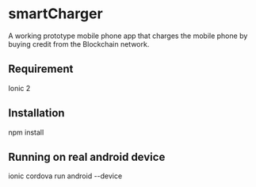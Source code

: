 # smartCharger
A working prototype mobile phone app that charges the mobile phone by buying credit from the Blockchain network.


## Requirement
Ionic 2


## Installation 
npm install


## Running on real android device
ionic cordova run android --device

